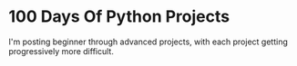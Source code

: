 # 100 Days Of Python Projects

I'm posting beginner through advanced projects, with each project getting progressively more difficult.
